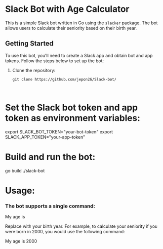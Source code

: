 # Slack Bot with Age Calculator

This is a simple Slack bot written in Go using the `slacker` package. The bot allows users to calculate their seniority based on their birth year.


## Getting Started

To use this bot, you'll need to create a Slack app and obtain bot and app tokens. Follow the steps below to set up the bot:

1. Clone the repository:
   ```shell
   git clone https://github.com/jepon26/Slack-bot/
   
   
   
# Set the Slack bot token and app token as environment variables:

export SLACK_BOT_TOKEN="your-bot-token"
export SLACK_APP_TOKEN="your-app-token"



# Build and run the bot:

go build
./slack-bot



# Usage:

### The bot supports a single command:

My age is <year>
  
  
Replace <year> with your birth year. For example, to calculate your seniority if you were born in 2000, you would use the following command:
  
   
My age is 2000
  
  
  
  
  
